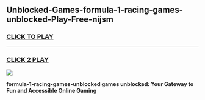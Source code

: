 
## Unblocked-Games-formula-1-racing-games-unblocked-Play-Free-nijsm
<h3>
<a href="https://premium76.site?title=formula-1-racing-games-unblocked&ref=15A">CLICK TO PLAY</a></h3>
<hr>

<h3>
<a href="https://premium76.site?title=formula-1-racing-games-unblocked&ref=15A">CLICK 2 PLAY</a>
  
</h3>

<a href="https://premium76.site?title=formula-1-racing-games-unblocked&ref=15A"><img src="https://clearcache.store/games.png"></a>


**formula-1-racing-games-unblocked games unblocked: Your Gateway to Fun and Accessible Online Gaming**
